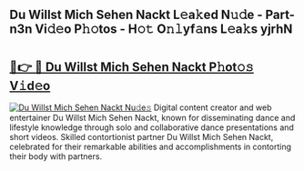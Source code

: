 ## Du Willst Mich Sehen Nackt L𝚎a𝚔ed N𝚞𝚍e - Part-n3n Vi𝚍𝚎o P𝚑𝚘tos - H𝚘𝚝 O𝚗𝚕yf𝚊ns L𝚎a𝚔s yjrhN

# <h2><a href="http://kfbhv6w.oniu.top/?m=Du+Willst+Mich+Sehen+Nackt">🔗👉 🔴 Du Willst Mich Sehen Nackt P𝚑ot𝚘𝚜 V𝚒d𝚎o</a></h2>

[![Du Willst Mich Sehen Nackt Nu𝚍e𝚜](https://i.imgur.com/0qMVB7G.gif)](http://kfbhv6w.oniu.top/?m=Du+Willst+Mich+Sehen+Nackt)
Digital content creator and web entertainer Du Willst Mich Sehen Nackt, known for disseminating dance and lifestyle knowledge through solo and collaborative dance presentations and short videos. Skilled contortionist partner Du Willst Mich Sehen Nackt, celebrated for their remarkable abilities and accomplishments in contorting their body with partners.  
